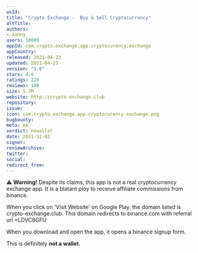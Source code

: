 ```yaml
---
wsId: 
title: "Crypto Exchange -  Buy & Sell Cryptocurrency"
altTitle: 
authors:
- danny
users: 10000
appId: com.crypto.exchange.app.cryptocurency.exchange
appCountry: 
released: 2021-04-23
updated: 2021-04-23
version: "1.0"
stars: 4.6
ratings: 220
reviews: 188
size: 5.7M
website: http://crypto-exchange.club
repository: 
issue: 
icon: com.crypto.exchange.app.cryptocurency.exchange.png
bugbounty: 
meta: ok
verdict: nowallet
date: 2021-11-03
signer: 
reviewArchive:
twitter: 
social:
redirect_from:
---
```


⚠️ **Warning!** Despite its claims, this app is not a real cryptocurrency exchange app. It is a blatant ploy to receive affiliate commissions from binance. 

When you click on 'Visit Website' on Google Play, the domain listed is crypto-exchange.club. This domain redirects to binance.com with referral url =LDVC8GFU

When you download and open the app, it opens a binance signup form.

This is definitely **not a wallet.**


